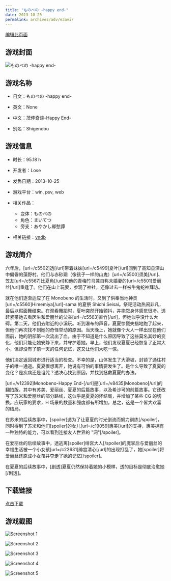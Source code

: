 ```yaml
---
title: "ものべの -happy end-"
date: 2013-10-25
permalink: archives/adv/e3avi/
---
```

[编辑此页面](https://github.com/ACG-3/ADV3-source/blob/main/source/_posts/NEKOKORO.md)

## 游戏封面

![ものべの -happy end-](https://pan.timero.xyz/d/onedrive/img_lib_001/NEKOKORO_cover.avif)


## 游戏名称

- 日文：ものべの -happy end-
- 英文：None
- 中文：茂伸奇谈-Happy End-

- 别名：Shigenobu


## 游戏信息

- 时长：95.18 h
- 开发者：Lose
- 发售日期：2013-10-25
- 游戏平台：win, psv, web
- 相关作品：
   - 变体：ものべの
   - 角色：まいてつ
   - 旁支：あやかし郷愁譚

- 相关链接：[vndb](https://vndb.org/v12392)


## 游戏简介

六年后，[url=/c5502]透[/url]带着妹妹[url=/c5499]夏叶[/url]回到了高知县深山中偏僻的藻野村。他们与赤砂廻（像孩子一样的山鬼）[url=/c5500]须美[/url]、笠友[url=/c5567]比夏角[/url]和他的青梅竹马兼自称未婚妻的[url=/c5501]爱丽丝[/url]重逢了。他们在山上玩耍，参观了神社，还像过去一样被牛鬼蛇神拜访。

就在他们逐渐适应了在 Monobeno 的生活时，又到了供奉当地神灵 [url=/c5560]Himemiya[/url]-sama 的夏祭 Shichi Seisai。祭祀活动热闹非凡，最后以假面舞结束。在观看舞蹈时，夏叶突然开始颤抖，并抱怨身体感觉很冷。透赶紧带她去看医生和爱丽丝的父亲[url=/c5563]直竹[/url]，但她似乎没什么大碍。第二天，他们去附近的小溪玩。听到瀑布的声音，夏夏惊慌失措地跑了起来，但他们再次找不到她的奇怪举动的原因。当天晚上，她就像个大人一样出现在他们面前，她的阴部第一次流出了血。由于不知道是什么原因导致了这些莫名其妙的变化，他们只能让她安静下来，并守护着她。早上，他们发现夏夏已经恢复了正常大小，但却没有了前一天的任何记忆，这又让他们大吃一惊。

他们决定返回城市进行适当的检查。不幸的是，山体发生了大滑坡，封锁了通往村子的唯一通道。夏夏很想离开，她说有可怕的事情要发生了。是什么导致了夏夏的变化？是疾病还是诅咒？透决心找到原因，并找到拯救夏夏的办法。



[url=/v12392]Monobeno-Happy End-[/url]是[url=/v8435]Monobeno[/url]的翻拍版，其中有苏美、爱丽丝、夏夏的后篇故事，以及希沙可的前篇故事。它还改写了苏米和爱丽丝的部分路线，这似乎是夏夏的坏结局，并增加了某些 CG 的切换。应玩家的要求，H 场景的数量和强度都有所增加。总之，这是一个皆大欢喜的结局。

在苏米的后续故事中，[spoiler]透为了让夏夏的时光倒流而努力训练[/spoiler]，同时得到了苏米和他们[spoiler]的女儿[url=/c19059]惠美[/url]的支持，惠美拥有一种独特的能力，可以看到连接友人世界的 "洞"[/spoiler]。

在爱丽丝的后续故事中，透逃离[spoiler]绯宫大人[/spoiler]的魔掌后与爱丽丝的幸福生活被一个小女孩[url=/c22631]绯宫清心[/url]的出现打乱了，她[spoiler]将爱丽丝还原成小女孩并夺走了她的记忆[/spoiler]。

在夏夏的后续故事中，[剧透]夏夏仍然保持着她的小模样，透的目标是彻底治愈她[/剧透]。




## 下载链接

[点击下载](https://pan.timero.xyz/onedrive/adv_lib_001/NEKOKORO)


## 游戏截图


![Screenshot 1](https://pan.timero.xyz/d/onedrive/img_lib_001/NEKOKORO_Screenshot_1.avif)

![Screenshot 2](https://pan.timero.xyz/d/onedrive/img_lib_001/NEKOKORO_Screenshot_2.avif)

![Screenshot 3](https://pan.timero.xyz/d/onedrive/img_lib_001/NEKOKORO_Screenshot_3.avif)

![Screenshot 4](https://pan.timero.xyz/d/onedrive/img_lib_001/NEKOKORO_Screenshot_4.avif)

![Screenshot 5](https://pan.timero.xyz/d/onedrive/img_lib_001/NEKOKORO_Screenshot_5.avif)

